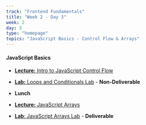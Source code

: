 ```yaml
---
track: "Frontend Fundamentals"
title: "Week 2 - Day 3"
week: 2
day: 3
type: "homepage"
topics: "JavaScript Basics - Control Flow & Arrays"
---
```


#### JavaScript Basics

- [**Lecture:** Intro to JavaScript Control Flow](/frontend-fundamentals/week-2/day-3/lecture-materials/intro-to-javascript-control-flow/)

- [**Lab:** Loops and Conditionals Lab](/frontend-fundamentals/week-2/day-3/labs/loops-and-conditionals-lab/) - **Non-Deliverable**

- **Lunch**

- [**Lecture:** JavaScript Arrays](/frontend-fundamentals/week-2/day-3/lecture-materials/intro-to-javascript-arrays/)

- [**Lab**: JavaScript Arrays Lab](/frontend-fundamentals/week-2/day-3/labs/javascript-arrays-lab/) - **Deliverable**